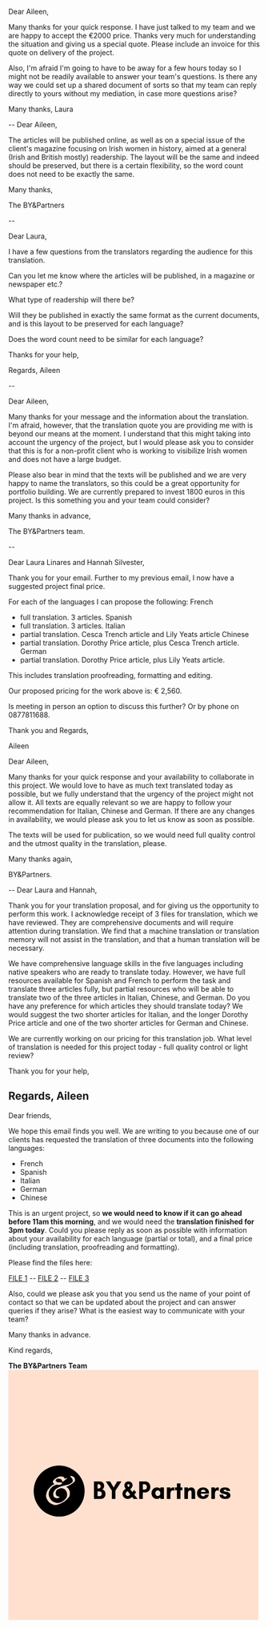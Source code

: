 Dear Aileen,

Many thanks for your quick response. I have just talked to my team and we are happy to accept the €2000 price. Thanks very much for understanding the situation and giving us a special quote. Please include an invoice for this quote on delivery of the project.

Also, I'm afraid I'm going to have to be away for a few hours today so I might not be readily available to answer your team's questions. Is there any way we could set up a shared document of sorts so that my team can reply directly to yours without my mediation, in case more questions arise?

Many thanks,
Laura 

--
Dear Aileen,

The articles will be published online, as well as on a special issue of the client's magazine focusing on Irish women in history, aimed at a general (Irish and British mostly) readership. The layout will be the same and indeed should be preserved, but there is a certain flexibility, so the word count does not need to be exactly the same.

Many thanks,

The BY&Partners

--

Dear Laura,

I have a few questions from the translators regarding the audience for this translation.

Can you let me know where the articles will be published, in a magazine or newspaper etc.?   

What type of readership will there be?

Will they be published in exactly the same format as the current documents, and is this layout to be preserved for each language?  

Does the word count need to be similar for each language? 

Thanks for your help,

Regards,
Aileen

--

Dear Aileen,

Many thanks for your message and the information about the translation. I'm afraid, however, that the translation quote you are providing me with is beyond our means at the moment. I understand that this might taking into account the urgency of the project, but I would please ask you to consider that this is for a non-profit client who is working to visibilize Irish women and does not have a large budget.

Please also bear in mind that the texts will be published and we are very happy to name the translators, so this could be a great opportunity for portfolio building. We are currently prepared to invest 1800 euros in this project. Is this something you and your team could consider?

Many thanks in advance,

The BY&Partners team.

--

Dear Laura Linares and Hannah Silvester,

Thank you for your email.  Further to my previous email, I now have a suggested project final price.

For each of the languages I can propose the following:
French
- full translation.  3 articles. 
Spanish
- full translation.  3 articles.
Italian
- partial translation.  Cesca Trench article and Lily Yeats article
Chinese
- partial translation.  Dorothy Price article, plus Cesca Trench article.
German
- partial translation.  Dorothy Price article, plus Lily Yeats article.



This includes translation proofreading, formatting and editing.  


Our proposed pricing for the work above is: € 2,560.


Is meeting in person an option to discuss this further?  Or by phone on 0877811688.

Thank you and Regards,

Aileen



Dear Aileen,

Many thanks for your quick response and your availability to collaborate in this project. We would love to have as much text translated today as possible, but we fully understand that the urgency of the project might not allow it. All texts are equally relevant so we are happy to follow your recommendation for Italian, Chinese and German. If there are any changes in availability, we would please ask you to let us know as soon as possible.

The texts will be used for publication, so we would need full quality control and the utmost quality in the translation, please.

Many thanks again,

BY&Partners.

--
Dear Laura and Hannah,

Thank you for your translation proposal, and for giving us the opportunity to perform this work. I acknowledge receipt of 3 files for translation, which we have reviewed.  They are comprehensive documents and will require attention during translation. We find that
 a machine translation or translation memory will not assist in the translation, and that a human translation will be necessary.  




We have comprehensive language skills in the five languages including native speakers who are ready to translate today. However, we have full resources available for Spanish and French to perform the task and translate three articles fully, but partial resources
 who will be able to translate two of the three articles in Italian, Chinese, and German. Do you have any preference for which articles they should translate today? We would suggest the two shorter articles for Italian, and the longer Dorothy Price article
 and one of the two shorter articles for German and Chinese.




We are currently working on our pricing for this translation job. What level of translation is needed for this project today - full quality control or light review?


Thank you for your help,

Regards,
Aileen
--
Dear friends,

We hope this email finds you well. We are writing to you because one of our clients has requested the translation of three documents into the following languages:

- French
- Spanish
- Italian
- German
- Chinese

This is an urgent project, so **we would need to know if it can go ahead before 11am this morning**, and we would need the **translation finished for 3pm today**. Could you please reply as soon as possible with information about your availability for each language (partial or total), and a final price (including translation, proofreading and formatting).

Please find the files here: 

[FILE 1](https://drive.google.com/open?id=1WSuZW6ITv9ZMuGIwgxlGq1agRAnTOdJC) -- [FILE 2](https://drive.google.com/open?id=1nKJ38emkiNsg-SjAGC60nvuyro_m8MC8) -- [FILE 3](https://drive.google.com/open?id=1STx3hLzOYfEmEgSA_wVgfPUrIHEr7tM6)

Also, could we please ask you that you send us the name of your point of contact so that we can be updated about the project and can answer queries if they arise? What is the easiest way to communicate with your team?


Many thanks in advance.

Kind regards,

**The BY&Partners Team**
![img](assets/collaborativetranslationlogo.png)


